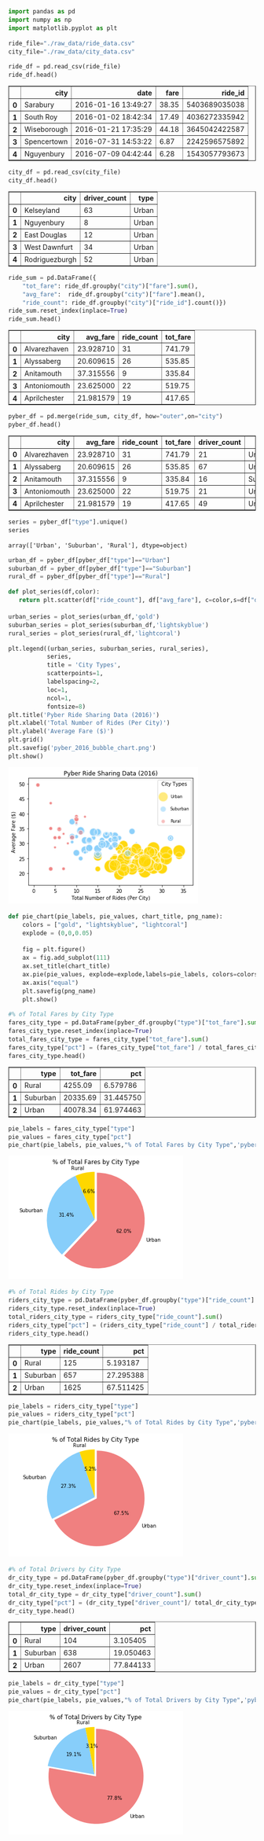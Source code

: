 

```python
import pandas as pd
import numpy as np
import matplotlib.pyplot as plt
```


```python
ride_file="./raw_data/ride_data.csv"
city_file="./raw_data/city_data.csv"
```


```python
ride_df = pd.read_csv(ride_file)
ride_df.head()
```




<div>
<table border="1" class="dataframe">
  <thead>
    <tr style="text-align: right;">
      <th></th>
      <th>city</th>
      <th>date</th>
      <th>fare</th>
      <th>ride_id</th>
    </tr>
  </thead>
  <tbody>
    <tr>
      <th>0</th>
      <td>Sarabury</td>
      <td>2016-01-16 13:49:27</td>
      <td>38.35</td>
      <td>5403689035038</td>
    </tr>
    <tr>
      <th>1</th>
      <td>South Roy</td>
      <td>2016-01-02 18:42:34</td>
      <td>17.49</td>
      <td>4036272335942</td>
    </tr>
    <tr>
      <th>2</th>
      <td>Wiseborough</td>
      <td>2016-01-21 17:35:29</td>
      <td>44.18</td>
      <td>3645042422587</td>
    </tr>
    <tr>
      <th>3</th>
      <td>Spencertown</td>
      <td>2016-07-31 14:53:22</td>
      <td>6.87</td>
      <td>2242596575892</td>
    </tr>
    <tr>
      <th>4</th>
      <td>Nguyenbury</td>
      <td>2016-07-09 04:42:44</td>
      <td>6.28</td>
      <td>1543057793673</td>
    </tr>
  </tbody>
</table>
</div>




```python
city_df = pd.read_csv(city_file)
city_df.head()
```




<div>
<table border="1" class="dataframe">
  <thead>
    <tr style="text-align: right;">
      <th></th>
      <th>city</th>
      <th>driver_count</th>
      <th>type</th>
    </tr>
  </thead>
  <tbody>
    <tr>
      <th>0</th>
      <td>Kelseyland</td>
      <td>63</td>
      <td>Urban</td>
    </tr>
    <tr>
      <th>1</th>
      <td>Nguyenbury</td>
      <td>8</td>
      <td>Urban</td>
    </tr>
    <tr>
      <th>2</th>
      <td>East Douglas</td>
      <td>12</td>
      <td>Urban</td>
    </tr>
    <tr>
      <th>3</th>
      <td>West Dawnfurt</td>
      <td>34</td>
      <td>Urban</td>
    </tr>
    <tr>
      <th>4</th>
      <td>Rodriguezburgh</td>
      <td>52</td>
      <td>Urban</td>
    </tr>
  </tbody>
</table>
</div>




```python
ride_sum = pd.DataFrame({
    "tot_fare": ride_df.groupby("city")["fare"].sum(),
    "avg_fare":  ride_df.groupby("city")["fare"].mean(), 
    "ride_count": ride_df.groupby("city")["ride_id"].count()})
ride_sum.reset_index(inplace=True)
ride_sum.head()
```




<div>
<table border="1" class="dataframe">
  <thead>
    <tr style="text-align: right;">
      <th></th>
      <th>city</th>
      <th>avg_fare</th>
      <th>ride_count</th>
      <th>tot_fare</th>
    </tr>
  </thead>
  <tbody>
    <tr>
      <th>0</th>
      <td>Alvarezhaven</td>
      <td>23.928710</td>
      <td>31</td>
      <td>741.79</td>
    </tr>
    <tr>
      <th>1</th>
      <td>Alyssaberg</td>
      <td>20.609615</td>
      <td>26</td>
      <td>535.85</td>
    </tr>
    <tr>
      <th>2</th>
      <td>Anitamouth</td>
      <td>37.315556</td>
      <td>9</td>
      <td>335.84</td>
    </tr>
    <tr>
      <th>3</th>
      <td>Antoniomouth</td>
      <td>23.625000</td>
      <td>22</td>
      <td>519.75</td>
    </tr>
    <tr>
      <th>4</th>
      <td>Aprilchester</td>
      <td>21.981579</td>
      <td>19</td>
      <td>417.65</td>
    </tr>
  </tbody>
</table>
</div>




```python
pyber_df = pd.merge(ride_sum, city_df, how="outer",on="city")
pyber_df.head()
```




<div>
<table border="1" class="dataframe">
  <thead>
    <tr style="text-align: right;">
      <th></th>
      <th>city</th>
      <th>avg_fare</th>
      <th>ride_count</th>
      <th>tot_fare</th>
      <th>driver_count</th>
      <th>type</th>
    </tr>
  </thead>
  <tbody>
    <tr>
      <th>0</th>
      <td>Alvarezhaven</td>
      <td>23.928710</td>
      <td>31</td>
      <td>741.79</td>
      <td>21</td>
      <td>Urban</td>
    </tr>
    <tr>
      <th>1</th>
      <td>Alyssaberg</td>
      <td>20.609615</td>
      <td>26</td>
      <td>535.85</td>
      <td>67</td>
      <td>Urban</td>
    </tr>
    <tr>
      <th>2</th>
      <td>Anitamouth</td>
      <td>37.315556</td>
      <td>9</td>
      <td>335.84</td>
      <td>16</td>
      <td>Suburban</td>
    </tr>
    <tr>
      <th>3</th>
      <td>Antoniomouth</td>
      <td>23.625000</td>
      <td>22</td>
      <td>519.75</td>
      <td>21</td>
      <td>Urban</td>
    </tr>
    <tr>
      <th>4</th>
      <td>Aprilchester</td>
      <td>21.981579</td>
      <td>19</td>
      <td>417.65</td>
      <td>49</td>
      <td>Urban</td>
    </tr>
  </tbody>
</table>
</div>




```python
series = pyber_df["type"].unique()
series
```




    array(['Urban', 'Suburban', 'Rural'], dtype=object)




```python
urban_df = pyber_df[pyber_df["type"]=="Urban"]
suburban_df = pyber_df[pyber_df["type"]=="Suburban"]
rural_df = pyber_df[pyber_df["type"]=="Rural"]
```


```python
def plot_series(df,color):
   return plt.scatter(df["ride_count"], df["avg_fare"], c=color,s=df["driver_count"]*10, linewidths=2,edgecolor='w',alpha=0.5)

urban_series = plot_series(urban_df,'gold')
suburban_series = plot_series(suburban_df,'lightskyblue')
rural_series = plot_series(rural_df,'lightcoral')
```


```python
plt.legend((urban_series, suburban_series, rural_series),
           series,
           title = 'City Types',
           scatterpoints=1,
           labelspacing=2,
           loc=1,
           ncol=1,
           fontsize=8)
plt.title('Pyber Ride Sharing Data (2016)')
plt.xlabel('Total Number of Rides (Per City)')
plt.ylabel('Average Fare ($)')
plt.grid()
plt.savefig('pyber_2016_bubble_chart.png')
plt.show()
```


![png](output_9_0.png)



```python
def pie_chart(pie_labels, pie_values, chart_title, png_name):
    colors = ["gold", "lightskyblue", "lightcoral"]
    explode = (0,0,0.05)

    fig = plt.figure()
    ax = fig.add_subplot(111)
    ax.set_title(chart_title)
    ax.pie(pie_values, explode=explode,labels=pie_labels, colors=colors, autopct="%1.1f%%", shadow=False, startangle=90)
    ax.axis("equal")
    plt.savefig(png_name)
    plt.show()
```


```python
#% of Total Fares by City Type
fares_city_type = pd.DataFrame(pyber_df.groupby("type")["tot_fare"].sum())
fares_city_type.reset_index(inplace=True)
total_fares_city_type = fares_city_type["tot_fare"].sum()
fares_city_type["pct"] = (fares_city_type["tot_fare"] / total_fares_city_type) * 100
fares_city_type.head()
```




<div>
<table border="1" class="dataframe">
  <thead>
    <tr style="text-align: right;">
      <th></th>
      <th>type</th>
      <th>tot_fare</th>
      <th>pct</th>
    </tr>
  </thead>
  <tbody>
    <tr>
      <th>0</th>
      <td>Rural</td>
      <td>4255.09</td>
      <td>6.579786</td>
    </tr>
    <tr>
      <th>1</th>
      <td>Suburban</td>
      <td>20335.69</td>
      <td>31.445750</td>
    </tr>
    <tr>
      <th>2</th>
      <td>Urban</td>
      <td>40078.34</td>
      <td>61.974463</td>
    </tr>
  </tbody>
</table>
</div>




```python
pie_labels = fares_city_type["type"]
pie_values = fares_city_type["pct"]
pie_chart(pie_labels, pie_values,"% of Total Fares by City Type",'pyber_fares.png')
```


![png](output_12_0.png)



```python
#% of Total Rides by City Type
riders_city_type = pd.DataFrame(pyber_df.groupby("type")["ride_count"].sum())
riders_city_type.reset_index(inplace=True)
total_riders_city_type = riders_city_type["ride_count"].sum()
riders_city_type["pct"] = (riders_city_type["ride_count"] / total_riders_city_type) * 100
riders_city_type.head()
```




<div>
<table border="1" class="dataframe">
  <thead>
    <tr style="text-align: right;">
      <th></th>
      <th>type</th>
      <th>ride_count</th>
      <th>pct</th>
    </tr>
  </thead>
  <tbody>
    <tr>
      <th>0</th>
      <td>Rural</td>
      <td>125</td>
      <td>5.193187</td>
    </tr>
    <tr>
      <th>1</th>
      <td>Suburban</td>
      <td>657</td>
      <td>27.295388</td>
    </tr>
    <tr>
      <th>2</th>
      <td>Urban</td>
      <td>1625</td>
      <td>67.511425</td>
    </tr>
  </tbody>
</table>
</div>




```python
pie_labels = riders_city_type["type"]
pie_values = riders_city_type["pct"]
pie_chart(pie_labels, pie_values,"% of Total Rides by City Type",'pyber_rides.png')
```


![png](output_14_0.png)



```python
#% of Total Drivers by City Type
dr_city_type = pd.DataFrame(pyber_df.groupby("type")["driver_count"].sum())
dr_city_type.reset_index(inplace=True)
total_dr_city_type = dr_city_type["driver_count"].sum()
dr_city_type["pct"] = (dr_city_type["driver_count"]/ total_dr_city_type) * 100
dr_city_type.head()
```




<div>
<table border="1" class="dataframe">
  <thead>
    <tr style="text-align: right;">
      <th></th>
      <th>type</th>
      <th>driver_count</th>
      <th>pct</th>
    </tr>
  </thead>
  <tbody>
    <tr>
      <th>0</th>
      <td>Rural</td>
      <td>104</td>
      <td>3.105405</td>
    </tr>
    <tr>
      <th>1</th>
      <td>Suburban</td>
      <td>638</td>
      <td>19.050463</td>
    </tr>
    <tr>
      <th>2</th>
      <td>Urban</td>
      <td>2607</td>
      <td>77.844133</td>
    </tr>
  </tbody>
</table>
</div>




```python
pie_labels = dr_city_type["type"]
pie_values = dr_city_type["pct"]
pie_chart(pie_labels, pie_values,"% of Total Drivers by City Type",'pyber_drivers.png')
```


![png](output_16_0.png)

